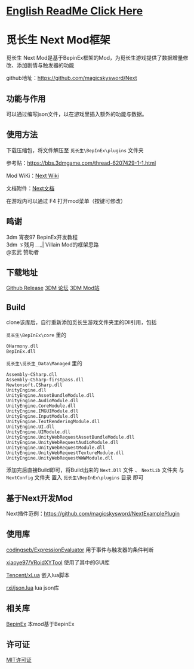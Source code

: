 # [English ReadMe Click Here](ReadmeEn.md)

# 觅长生 Next Mod框架

觅长生 Next Mod是基于BepinEx框架的Mod，为觅长生游戏提供了数据增量修改、添加剧情与触发器的功能

github地址：https://github.com/magicskysword/Next

## 功能与作用
可以通过编写json文件，以在游戏里插入额外的功能与数据。

## 使用方法

下载压缩包，将文件解压至 `觅长生\BepInEx\plugins` 文件夹

参考贴：https://bbs.3dmgame.com/thread-6207429-1-1.html

Mod WiKi：[Next Wiki](https://michangshengnext.fandom.com/zh/wiki/%E8%A7%85%E9%95%BF%E7%94%9FNext_Wiki)

文档附件：[Next文档](doc/Next文档.md)

在游戏内可以通过 F4 打开mod菜单（按键可修改）

## 鸣谢
3dm  宵夜97  BepinEx开发教程<br>
3dm  ゞ残月﹎_|  Villain Mod的框架思路<br>
@玄武 赞助者

## 下载地址
[Github Release](https://github.com/magicskysword/Next/releases/latest)
[3DM 论坛](https://bbs.3dmgame.com/thread-6207429-1-1.html)
[3DM Mod站](https://mod.3dmgame.com/mod/178805)

## Build
clone该库后，自行重新添加觅长生游戏文件夹里的Dll引用，包括

`觅长生\BepInEx\core` 里的
```
0Harmony.dll
BepInEx.dll
```
`觅长生\觅长生_Data\Managed` 里的
```
Assembly-CSharp.dll
Assembly-CSharp-firstpass.dll
Newtonsoft.CSharp.dll
UnityEngine.dll
UnityEngine.AssetBundleModule.dll
UnityEngine.AudioModule.dll
UnityEngine.CoreModule.dll
UnityEngine.IMGUIModule.dll
UnityEngine.InputModule.dll
UnityEngine.TextRenderingModule.dll
UnityEngine.UI.dll
UnityEngine.UIModule.dll
UnityEngine.UnityWebRequestAssetBundleModule.dll
UnityEngine.UnityWebRequestAudioModule.dll
UnityEngine.UnityWebRequestModule.dll
UnityEngine.UnityWebRequestTextureModule.dll
UnityEngine.UnityWebRequestWWWModule.dll
```

添加完后直接Build即可，将Build出来的 `Next.Dll` 文件 、 `NextLib` 文件夹 与 `NextConfig` 文件夹 置入 `觅长生\BepInEx\plugins` 目录 即可

## 基于Next开发Mod
Next插件范例：https://github.com/magicskysword/NextExamplePlugin

## 使用库
[codingseb/ExpressionEvaluator](https://github.com/codingseb/ExpressionEvaluator) 用于事件与触发器的条件判断

[xiaoye97/VRoidXYTool](https://github.com/xiaoye97/VRoidXYTool) 使用了其中的GUI库

[Tencent/xLua](https://github.com/Tencent/xLua) 嵌入lua脚本

[rxi/json.lua](https://github.com/rxi/json.lua) lua json库

## 相关库
[BepinEx](https://github.com/BepInEx/BepInEx) 本mod基于BepinEx

## 许可证
[MIT许可证](https://github.com/magicskysword/Next/blob/main/Licenses/NextLICENSE)